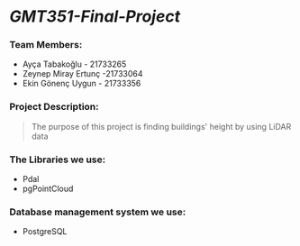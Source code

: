 # *GMT351-Final-Project*
### Team Members:
  - Ayça Tabakoğlu - 21733265
  - Zeynep Miray Ertunç -21733064
  - Ekin Gönenç Uygun - 21733356
  
 ### Project Description: 
> The purpose of this project is finding buildings' height by using LiDAR data

### The Libraries we use: 
- Pdal
- pgPointCloud

 ### Database management system  we use:
 - PostgreSQL


